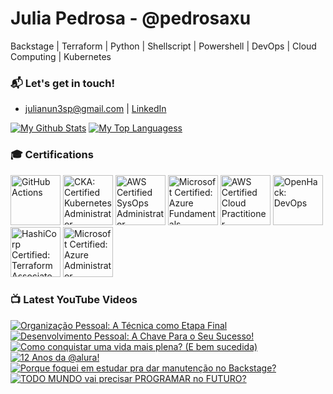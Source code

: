 # Julia Pedrosa - @pedrosaxu
 Backstage | Terraform | Python | Shellscript | Powershell |  DevOps | Cloud Computing | Kubernetes

### 📬 Let's get in touch!
- julianun3sp@gmail.com | [LinkedIn](http://linkedin.com/in/julianunesp/)

[![My Github Stats](https://github-readme-stats.vercel.app/api?username=julianunesp)](https://github.com/anuraghazra/github-readme-stats) 
[![My Top Languagess](https://github-readme-stats.vercel.app/api/top-langs/?username=julianunesp&hide=css,html,jupyter%20notebook&langs_count=8&layout=compact)](https://github.com/anuraghazra/github-readme-stats)

### 🎓 Certifications

<!--START_SECTION:badges-->
<a href="https://www.credly.com/badges/63ecebd6-c318-43a9-9551-5f121ca86c10" title="GitHub Actions"><img src="https://images.credly.com/size/80x80/images/89efc3e7-842b-4790-b09b-9ea5efc71ec3/image.png" alt="GitHub Actions" width="80" height="80"></a>
<a href="https://www.credly.com/badges/2cfe6112-a158-4fb7-89da-5b24f5b99c3f" title="CKA: Certified Kubernetes Administrator"><img src="https://images.credly.com/size/80x80/images/8b8ed108-e77d-4396-ac59-2504583b9d54/cka_from_cncfsite__281_29.png" alt="CKA: Certified Kubernetes Administrator" width="80" height="80"></a>
<a href="https://www.credly.com/badges/84b657de-9bee-40fc-8b91-fb64cfba8856" title="AWS Certified SysOps Administrator – Associate"><img src="https://images.credly.com/size/80x80/images/f0d3fbb9-bfa7-4017-9989-7bde8eaf42b1/image.png" alt="AWS Certified SysOps Administrator – Associate" width="80" height="80"></a>
<a href="https://www.credly.com/badges/d66d9d3a-2685-425c-a46d-0bc3d7d22d89" title="Microsoft Certified: Azure Fundamentals"><img src="https://images.credly.com/size/80x80/images/be8fcaeb-c769-4858-b567-ffaaa73ce8cf/image.png" alt="Microsoft Certified: Azure Fundamentals" width="80" height="80"></a>
<a href="https://www.credly.com/badges/2bf032ac-5f0e-49d1-9547-36672811dc8c" title="AWS Certified Cloud Practitioner"><img src="https://images.credly.com/size/80x80/images/00634f82-b07f-4bbd-a6bb-53de397fc3a6/image.png" alt="AWS Certified Cloud Practitioner" width="80" height="80"></a>
<a href="https://www.credly.com/badges/970ea32f-6e2f-4d33-8d31-d61cc7f8675f" title="OpenHack: DevOps"><img src="https://images.credly.com/size/80x80/images/0384f554-6401-42d2-b494-02a6d2fd3013/DevOps.png" alt="OpenHack: DevOps" width="80" height="80"></a>
<a href="https://www.credly.com/badges/366be01b-7aa1-438e-be96-923625a44eb1" title="HashiCorp Certified: Terraform Associate (002)"><img src="https://images.credly.com/size/80x80/images/cd038261-9d1c-4792-bc62-3a3b5bda175c/blob" alt="HashiCorp Certified: Terraform Associate (002)" width="80" height="80"></a>
<a href="https://www.credly.com/badges/72784d7e-a0ac-4e4d-8788-cc40f1b0b711" title="Microsoft Certified: Azure Administrator Associate"><img src="https://images.credly.com/size/80x80/images/336eebfc-0ac3-4553-9a67-b402f491f185/azure-administrator-associate-600x600.png" alt="Microsoft Certified: Azure Administrator Associate" width="80" height="80"></a>
<!--END_SECTION:badges-->

### 📺 Latest YouTube Videos

<!-- BEGIN YOUTUBE-CARDS -->
[![Organização Pessoal: A Técnica como Etapa Final](https://ytcards.demolab.com/?id=zb5_40iMrOU&title=Organiza%C3%A7%C3%A3o+Pessoal%3A+A+T%C3%A9cnica+como+Etapa+Final&lang=en&timestamp=1747864242&background_color=%230d1117&title_color=%23ffffff&stats_color=%23dedede&max_title_lines=1&width=250&border_radius=5&duration=89 "Organização Pessoal: A Técnica como Etapa Final")](https://www.youtube.com/shorts/zb5_40iMrOU)
[![Desenvolvimento Pessoal: A Chave Para o Seu Sucesso!](https://ytcards.demolab.com/?id=2T9DGx7jHUs&title=Desenvolvimento+Pessoal%3A+A+Chave+Para+o+Seu+Sucesso%21&lang=en&timestamp=1747601991&background_color=%230d1117&title_color=%23ffffff&stats_color=%23dedede&max_title_lines=1&width=250&border_radius=5&duration=52 "Desenvolvimento Pessoal: A Chave Para o Seu Sucesso!")](https://www.youtube.com/shorts/2T9DGx7jHUs)
[![Como conquistar uma vida mais plena? (E bem sucedida)](https://ytcards.demolab.com/?id=DllvImYYPa0&title=Como+conquistar+uma+vida+mais+plena%3F+%28E+bem+sucedida%29&lang=en&timestamp=1747497743&background_color=%230d1117&title_color=%23ffffff&stats_color=%23dedede&max_title_lines=1&width=250&border_radius=5&duration=861 "Como conquistar uma vida mais plena? (E bem sucedida)")](https://www.youtube.com/watch?v=DllvImYYPa0)
[![12 Anos da​⁠ @alura!](https://ytcards.demolab.com/?id=7Ymzw_X6KG8&title=12+Anos+da%E2%80%8B%E2%81%A0+%40alura%21&lang=en&timestamp=1747392998&background_color=%230d1117&title_color=%23ffffff&stats_color=%23dedede&max_title_lines=1&width=250&border_radius=5&duration=149 "12 Anos da​⁠ @alura!")](https://www.youtube.com/shorts/7Ymzw_X6KG8)
[![Porque foquei em estudar pra dar manutenção no Backstage?](https://ytcards.demolab.com/?id=zZ86_vmSDn0&title=Porque+foquei+em+estudar+pra+dar+manuten%C3%A7%C3%A3o+no+Backstage%3F&lang=en&timestamp=1745764419&background_color=%230d1117&title_color=%23ffffff&stats_color=%23dedede&max_title_lines=1&width=250&border_radius=5&duration=40 "Porque foquei em estudar pra dar manutenção no Backstage?")](https://www.youtube.com/shorts/zZ86_vmSDn0)
[![TODO MUNDO vai precisar PROGRAMAR no FUTURO?](https://ytcards.demolab.com/?id=xuR9iNiSQkg&title=TODO+MUNDO+vai+precisar+PROGRAMAR+no+FUTURO%3F&lang=en&timestamp=1745665289&background_color=%230d1117&title_color=%23ffffff&stats_color=%23dedede&max_title_lines=1&width=250&border_radius=5&duration=982 "TODO MUNDO vai precisar PROGRAMAR no FUTURO?")](https://www.youtube.com/watch?v=xuR9iNiSQkg)
<!-- END YOUTUBE-CARDS -->


<!---
julianunesp/julianunesp is a ✨ special ✨ repository because its `README.md` (this file) appears on your GitHub profile.
You can click the Preview link to take a look at your changes.
--->


